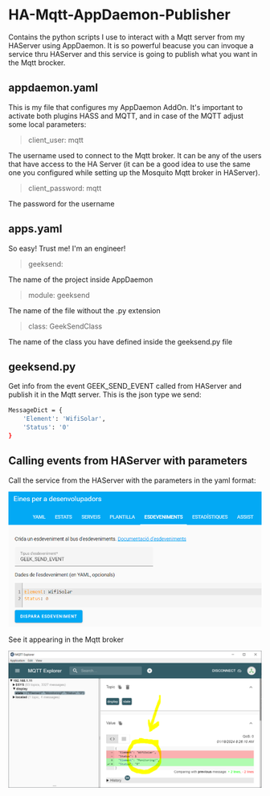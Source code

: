 # HA-Mqtt-AppDaemon-Publisher
Contains the python scripts I use to interact with a Mqtt server from my HAServer using AppDaemon. It is so powerful beacuse you can invoque a service thru HAServer and this service is going to publish what you want in the Mqtt brocker.

## appdaemon.yaml

This is my file that configures my AppDaemon AddOn. It's important to activate both plugins HASS and MQTT, and in case of the MQTT adjust some local parameters:

> client_user: mqtt

The username used to connect to the Mqtt broker. It can be any of the users that have access to the HA Server (it can be a good idea to use the same one you configured while setting up the Mosquito Mqtt broker in HAServer).

> client_password: mqtt

The password for the username

## apps.yaml

So easy! Trust me! I'm an engineer! 

> geeksend:

The name of the project inside AppDaemon

>  module: geeksend

The name of the file without the .py extension

>  class: GeekSendClass

The name of the class you have defined inside the geeksend.py file

## geeksend.py

Get info from the event GEEK_SEND_EVENT called from HAServer and publish it in the Mqtt server. This is the json type we send:

```sh
MessageDict = {
    'Element': 'WifiSolar',
    'Status': '0'
}
```

## Calling events from HAServer with parameters

Call the service from the HAServer with the parameters in the yaml format:

![EventAppDaeomon.PNG](EventAppDaeomon.png)

See it appearing in the Mqtt broker

![EventInMqtt.PNG](EventInMqtt.png)
